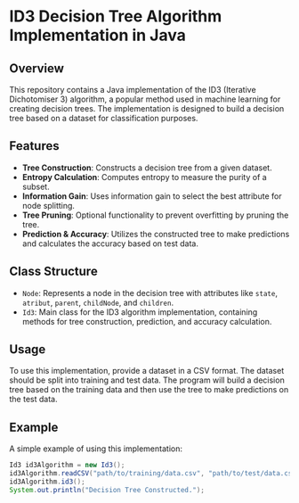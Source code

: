 # ID3 Decision Tree Algorithm Implementation in Java

## Overview
This repository contains a Java implementation of the ID3 (Iterative Dichotomiser 3) algorithm, a popular method used in machine learning for creating decision trees. The implementation is designed to build a decision tree based on a dataset for classification purposes.

## Features
- **Tree Construction**: Constructs a decision tree from a given dataset.
- **Entropy Calculation**: Computes entropy to measure the purity of a subset.
- **Information Gain**: Uses information gain to select the best attribute for node splitting.
- **Tree Pruning**: Optional functionality to prevent overfitting by pruning the tree.
- **Prediction & Accuracy**: Utilizes the constructed tree to make predictions and calculates the accuracy based on test data.

## Class Structure
- `Node`: Represents a node in the decision tree with attributes like `state`, `atribut`, `parent`, `childNode`, and `children`.
- `Id3`: Main class for the ID3 algorithm implementation, containing methods for tree construction, prediction, and accuracy calculation.

## Usage
To use this implementation, provide a dataset in a CSV format. The dataset should be split into training and test data. The program will build a decision tree based on the training data and then use the tree to make predictions on the test data.

## Example
A simple example of using this implementation:

```java
Id3 id3Algorithm = new Id3();
id3Algorithm.readCSV("path/to/training/data.csv", "path/to/test/data.csv");
id3Algorithm.id3();
System.out.println("Decision Tree Constructed.");